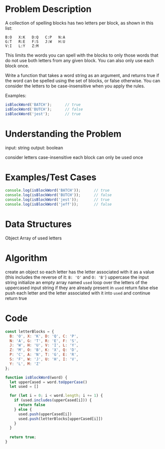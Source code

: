 # Problem Description
A collection of spelling blocks has two letters per block, as shown in this list:

```
B:O   X:K   D:Q   C:P   N:A
G:T   R:E   F:S   J:W   H:U
V:I   L:Y   Z:M
```
This limits the words you can spell with the blocks to only those words that do not use both letters from any given block. You can also only use each block once.

Write a function that takes a word string as an argument, and returns true if the word can be spelled using the set of blocks, or false otherwise. You can consider the letters to be case-insensitive when you apply the rules.

Examples:
```js
isBlockWord('BATCH');      // true
isBlockWord('BUTCH');      // false
isBlockWord('jest');       // true
```

# Understanding the Problem
input: string
output: boolean

consider letters case-insensitive
each block can only be used once

# Examples/Test Cases
```js
console.log(isBlockWord('BATCH'));      // true
console.log(isBlockWord('BUTCH'));      // false
console.log(isBlockWord('jest'));       // true
console.log(isBlockWord('jeff'));       // false
```

# Data Structures
Object
Array of used letters

# Algorithm
create an object so each letter has the letter associated with it as a value 
(this includes the reverse of it: `B: 'O'` and `O: 'B'`)
uppercase the input string
initialize an empty array named `used`
loop over the letters of the uppercased input string 
if they are already present in `used` return false
else push each letter and the letter associated with it into `used` and continue
return true

# Code
```js
const letterBlocks = {
  B: 'O', X: 'K', D: 'Q', C: 'P',
  N: 'A', G: 'T', R: 'E', F: 'S',
  J: 'W', H: 'U', V: 'I', L: 'Y',
  Z: 'M', O: 'B', K: 'X', Q: 'D',
  P: 'C', A: 'N', T: 'G', E: 'R',
  S: 'F', W: 'J', U: 'H', I: 'V',
  Y: 'L', M: 'Z'
};

function isBlockWord(word) {
  let upperCased = word.toUpperCase()
  let used = []

  for (let i = 0; i < word.length; i += 1) {
    if (used.includes(upperCased[i])) {
      return false
    } else {
      used.push(upperCased[i])
      used.push(letterBlocks[upperCased[i]])
    }
  }
  
  return true;
}
```